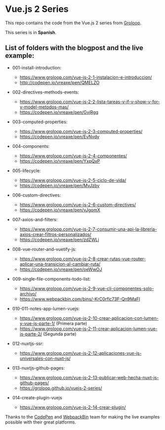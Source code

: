 # Vue.js 2 Series

This repo contains the code from the Vue.js 2 series from [Groloop](https://www.groloop.com/post_series/vue-js-2-frontend-javascript-framework/).

This series is in **Spanish**.

List of folders with the blogpost and the live example:
------
* 001-install-introduction:
  * https://www.groloop.com/vue-js-2-1-instalacion-e-introduccion/
  * http://codepen.io/vreaxe/pen/QMELZO

* 002-directives-methods-events:
  * https://www.groloop.com/vue-js-2-2-lista-tareas-v-if-v-show-v-for-v-model-metodos-mas/
  * https://codepen.io/vreaxe/pen/GvjRgq

* 003-computed-properties:
  * https://www.groloop.com/vue-js-2-3-computed-properties/
  * https://codepen.io/vreaxe/pen/EvNvdy

* 004-components:
  * https://www.groloop.com/vue-js-2-4-componentes/
  * https://codepen.io/vreaxe/pen/YxpQxP

* 005-lifecycle:
  * https://www.groloop.com/vue-js-2-5-ciclo-de-vida/
  * https://codepen.io/vreaxe/pen/MvJzbv

* 006-custom-directives:
  * https://www.groloop.com/vue-js-2-6-custom-directives/
  * https://codepen.io/vreaxe/pen/vJgomX

* 007-axios-and-filters:
  * https://www.groloop.com/vue-js-2-7-consumir-una-api-la-libreria-axios-crear-filtros-personalizados/
  * https://codepen.io/vreaxe/pen/zdZWLj

* 008-vue-router-and-vuetify-js:
  * https://www.groloop.com/vue-js-2-8-crear-rutas-vue-router-aplicar-una-transicion-al-cambiar-ruta/
  * https://codepen.io/vreaxe/pen/oeWwOJ

* 009-single-file-components-todo-list:
  * https://www.groloop.com/vue-js-2-9-vue-cli-componentes-solo-archivo/
  * https://www.webpackbin.com/bins/-KrC0rflc73F-Qn9MaFl

* 010-011-notes-app-lumen-vuejs:
  * https://www.groloop.com/vue-js-2-10-crear-aplicacion-con-lumen-y-vue-js-parte-1/ (Primera parte)
  * https://www.groloop.com/vue-js-2-11-crear-aplicacion-lumen-vue-js-parte-2/ (Segunda parte)
  
* 012-nuxtjs-ssr:
  * https://www.groloop.com/vue-js-2-12-aplicaciones-vue-js-universales-con-nuxt-js/

* 013-nuxtjs-github-pages:
  * https://www.groloop.com/vue-js-2-13-publicar-web-hecha-nuxt-js-github-pages/
  * https://groloop.github.io/vuejs-2-series/

* 014-create-plugin-vuejs
  * https://www.groloop.com/vue-js-2-14-crear-plugin/


Thanks to the [CodePen](https://codepen.io/) and [WebpackBin](https://www.webpackbin.com) team for making the live examples possible with their great platforms.